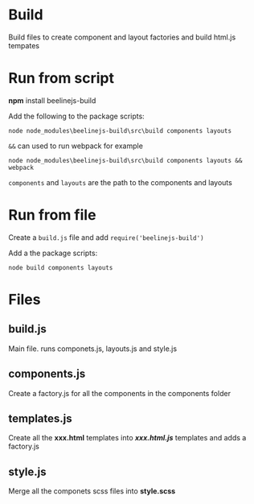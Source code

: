 # Build
Build files to create component and layout factories and build html.js tempates

# Run from script
**npm** install beelinejs-build

Add the following to the package scripts:

`node node_modules\beelinejs-build\src\build components layouts`

`&&` can used to run webpack for example

`node node_modules\beelinejs-build\src\build components layouts && webpack`


`components` and `layouts` are the path to the components and layouts 

# Run from file

Create a `build.js` file and add `require('beelinejs-build')`

Add a the package scripts:

 `node build components layouts`

# Files
## build.js
Main file. runs componets.js, layouts.js and style.js

## components.js
Create a factory.js for all the components in the components folder

## templates.js
Create all the **xxx.html** templates into ***xxx.html.js*** templates and adds a factory.js

## style.js
Merge all the componets scss files into **style.scss**
